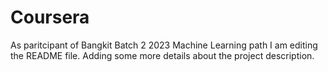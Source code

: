 # Coursera
As paritcipant of Bangkit Batch 2 2023 Machine Learning path
I am editing the README file. Adding some more details about the project description.
